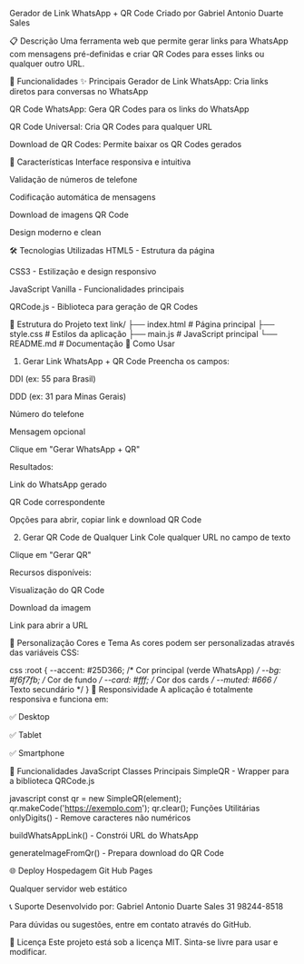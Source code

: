 Gerador de Link WhatsApp + QR Code
Criado por Gabriel Antonio Duarte Sales

📋 Descrição
Uma ferramenta web que permite gerar links para WhatsApp com mensagens pré-definidas e criar QR Codes para esses links ou qualquer outro URL.

🚀 Funcionalidades
✨ Principais
Gerador de Link WhatsApp: Cria links diretos para conversas no WhatsApp

QR Code WhatsApp: Gera QR Codes para os links do WhatsApp

QR Code Universal: Cria QR Codes para qualquer URL

Download de QR Codes: Permite baixar os QR Codes gerados

🎯 Características
Interface responsiva e intuitiva

Validação de números de telefone

Codificação automática de mensagens

Download de imagens QR Code

Design moderno e clean

🛠️ Tecnologias Utilizadas
HTML5 - Estrutura da página

CSS3 - Estilização e design responsivo

JavaScript Vanilla - Funcionalidades principais

QRCode.js - Biblioteca para geração de QR Codes

📁 Estrutura do Projeto
text
link/
├── index.html          # Página principal
├── style.css           # Estilos da aplicação
├── main.js             # JavaScript principal
└── README.md           # Documentação
🔧 Como Usar
1. Gerar Link WhatsApp + QR Code
Preencha os campos:

DDI (ex: 55 para Brasil)

DDD (ex: 31 para Minas Gerais)

Número do telefone

Mensagem opcional

Clique em "Gerar WhatsApp + QR"

Resultados:

Link do WhatsApp gerado

QR Code correspondente

Opções para abrir, copiar link e download QR Code

2. Gerar QR Code de Qualquer Link
Cole qualquer URL no campo de texto

Clique em "Gerar QR"

Recursos disponíveis:

Visualização do QR Code

Download da imagem

Link para abrir a URL

🎨 Personalização
Cores e Tema
As cores podem ser personalizadas através das variáveis CSS:

css
:root {
    --accent: #25D366;    /* Cor principal (verde WhatsApp) */
    --bg: #f6f7fb;        /* Cor de fundo */
    --card: #fff;         /* Cor dos cards */
    --muted: #666         /* Texto secundário */
}
📱 Responsividade
A aplicação é totalmente responsiva e funciona em:

✅ Desktop

✅ Tablet

✅ Smartphone

🔄 Funcionalidades JavaScript
Classes Principais
SimpleQR - Wrapper para a biblioteca QRCode.js

javascript
const qr = new SimpleQR(element);
qr.makeCode('https://exemplo.com');
qr.clear();
Funções Utilitárias
onlyDigits() - Remove caracteres não numéricos

buildWhatsAppLink() - Constrói URL do WhatsApp

generateImageFromQr() - Prepara download do QR Code

🌐 Deploy
Hospedagem Git Hub Pages

Qualquer servidor web estático

📞 Suporte
Desenvolvido por: Gabriel Antonio Duarte Sales
31 98244-8518

Para dúvidas ou sugestões, entre em contato através do GitHub.

📄 Licença
Este projeto está sob a licença MIT. Sinta-se livre para usar e modificar.
